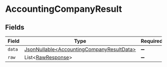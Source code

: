 # AccountingCompanyResult


## Fields

| Field                                                                                                | Type                                                                                                 | Required                                                                                             | Description                                                                                          |
| ---------------------------------------------------------------------------------------------------- | ---------------------------------------------------------------------------------------------------- | ---------------------------------------------------------------------------------------------------- | ---------------------------------------------------------------------------------------------------- |
| `data`                                                                                               | [JsonNullable\<AccountingCompanyResultData>](../../models/components/AccountingCompanyResultData.md) | :heavy_minus_sign:                                                                                   | N/A                                                                                                  |
| `raw`                                                                                                | List\<[RawResponse](../../models/components/RawResponse.md)>                                         | :heavy_minus_sign:                                                                                   | N/A                                                                                                  |